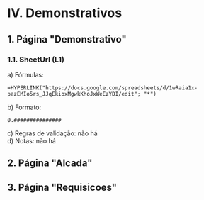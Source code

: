 # IV. Demonstrativos

## 1. Página "Demonstrativo"

### 1.1. **SheetUrl** (L1)

a) Fórmulas:
```
=HYPERLINK("https://docs.google.com/spreadsheets/d/1wRaia1x-pazEMIo5rs_JJqEkioxMgwkKhoJxWeEzYDI/edit"; "*")
```

b) Formato:
```
0.###############
```

c) Regras de validação: não há  
d) Notas: não há  

## 2. Página "Alcada"



## 3. Página "Requisicoes"
